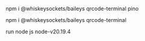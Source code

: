 npm i @whiskeysockets/baileys qrcode-terminal pino

npm i @whiskeysockets/baileys qrcode-terminal

run node js node-v20.19.4